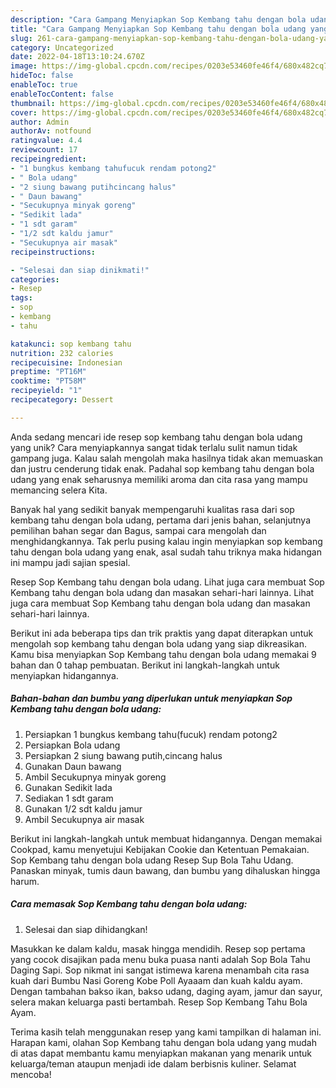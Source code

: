 ```yaml
---
description: "Cara Gampang Menyiapkan Sop Kembang tahu dengan bola udang yang Lezat"
title: "Cara Gampang Menyiapkan Sop Kembang tahu dengan bola udang yang Lezat"
slug: 261-cara-gampang-menyiapkan-sop-kembang-tahu-dengan-bola-udang-yang-lezat
category: Uncategorized
date: 2022-04-18T13:10:24.670Z
image: https://img-global.cpcdn.com/recipes/0203e53460fe46f4/680x482cq70/sop-kembang-tahu-dengan-bola-udang-foto-resep-utama.jpg
hideToc: false
enableToc: true
enableTocContent: false
thumbnail: https://img-global.cpcdn.com/recipes/0203e53460fe46f4/680x482cq70/sop-kembang-tahu-dengan-bola-udang-foto-resep-utama.jpg
cover: https://img-global.cpcdn.com/recipes/0203e53460fe46f4/680x482cq70/sop-kembang-tahu-dengan-bola-udang-foto-resep-utama.jpg
author: Admin
authorAv: notfound
ratingvalue: 4.4
reviewcount: 17
recipeingredient:
- "1 bungkus kembang tahufucuk rendam potong2"
- " Bola udang"
- "2 siung bawang putihcincang halus"
- " Daun bawang"
- "Secukupnya minyak goreng"
- "Sedikit lada"
- "1 sdt garam"
- "1/2 sdt kaldu jamur"
- "Secukupnya air masak"
recipeinstructions:

- "Selesai dan siap dinikmati!"
categories:
- Resep
tags:
- sop
- kembang
- tahu

katakunci: sop kembang tahu 
nutrition: 232 calories
recipecuisine: Indonesian
preptime: "PT16M"
cooktime: "PT58M"
recipeyield: "1"
recipecategory: Dessert

---
```





Anda sedang mencari ide resep sop kembang tahu dengan bola udang yang unik? Cara menyiapkannya sangat tidak terlalu sulit namun tidak gampang juga. Kalau salah mengolah maka hasilnya tidak akan memuaskan dan justru cenderung tidak enak. Padahal sop kembang tahu dengan bola udang yang enak seharusnya memiliki aroma dan cita rasa yang mampu memancing selera Kita.





Banyak hal yang sedikit banyak mempengaruhi kualitas rasa dari sop kembang tahu dengan bola udang, pertama dari jenis bahan, selanjutnya pemilihan bahan segar dan Bagus, sampai cara mengolah dan menghidangkannya. Tak perlu pusing kalau ingin menyiapkan sop kembang tahu dengan bola udang yang enak,      asal sudah tahu triknya maka hidangan ini mampu jadi sajian spesial.














Resep Sop Kembang tahu dengan bola udang. Lihat juga cara membuat Sop Kembang tahu dengan bola udang dan masakan sehari-hari lainnya. Lihat juga cara membuat Sop Kembang tahu dengan bola udang dan masakan sehari-hari lainnya.






Berikut ini ada beberapa tips dan trik praktis yang dapat diterapkan untuk mengolah sop kembang tahu dengan bola udang yang siap dikreasikan. Kamu bisa menyiapkan Sop Kembang tahu dengan bola udang memakai 9 bahan dan 0 tahap pembuatan. Berikut ini langkah-langkah untuk menyiapkan hidangannya.

<!--inarticleads1-->

##### Bahan-bahan dan bumbu yang diperlukan untuk menyiapkan Sop Kembang tahu dengan bola udang:

1. Persiapkan 1 bungkus kembang tahu(fucuk) rendam potong2
1. Persiapkan  Bola udang
1. Persiapkan 2 siung bawang putih,cincang halus
1. Gunakan  Daun bawang
1. Ambil Secukupnya minyak goreng
1. Gunakan Sedikit lada
1. Sediakan 1 sdt garam
1. Gunakan 1/2 sdt kaldu jamur
1. Ambil Secukupnya air masak


Berikut ini langkah-langkah untuk membuat hidangannya. Dengan memakai Cookpad, kamu menyetujui Kebijakan Cookie dan Ketentuan Pemakaian. Sop Kembang tahu dengan bola udang Resep Sup Bola Tahu Udang. Panaskan minyak, tumis daun bawang, dan bumbu yang dihaluskan hingga harum. 

<!--inarticleads2-->

##### Cara memasak Sop Kembang tahu dengan bola udang:


1. Selesai dan siap dihidangkan!

Masukkan ke dalam kaldu, masak hingga mendidih. Resep sop pertama yang cocok disajikan pada menu buka puasa nanti adalah Sop Bola Tahu Daging Sapi. Sop nikmat ini sangat istimewa karena menambah cita rasa kuah dari Bumbu Nasi Goreng Kobe Poll Ayaaam dan kuah kaldu ayam. Dengan tambahan bakso ikan, bakso udang, daging ayam, jamur dan sayur, selera makan keluarga pasti bertambah. Resep Sop Kembang Tahu Bola Ayam. 

Terima kasih telah menggunakan resep yang kami tampilkan di halaman ini. Harapan kami, olahan Sop Kembang tahu dengan bola udang yang mudah di atas dapat membantu kamu menyiapkan makanan yang menarik untuk keluarga/teman ataupun menjadi ide dalam berbisnis kuliner. Selamat mencoba!
